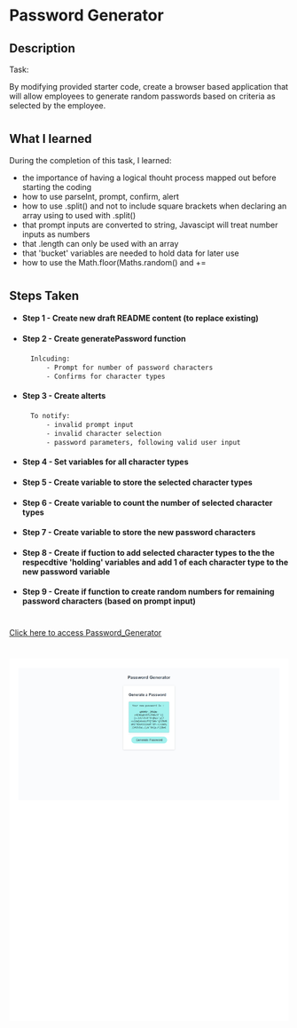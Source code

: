 # Password Generator

## Description

Task: 

By modifying provided starter code, create a browser based application that will allow employees to generate random passwords based on criteria as selected by the employee.

#
## What I learned
During the completion of this task, I learned:
- the importance of having a logical thouht process mapped out before starting the coding
- how to use parseInt, prompt, confirm, alert 
- how to use .split() and not to include square brackets when declaring an array using to used with .split()
- that prompt inputs are converted to string, Javascipt will treat number inputs as numbers
- that .length can only be used with an array
- that 'bucket' variables are needed to hold data for later use
- how to use the Math.floor(Maths.random() and +=
#
## Steps Taken

- #### Step 1 - Create new draft README content (to replace existing)

- #### Step 2 - Create generatePassword function
        Inlcuding:
            - Prompt for number of password characters
            - Confirms for character types

- #### Step 3 - Create alterts
        To notify:
            - invalid prompt input
            - invalid character selection
            - password parameters, following valid user input

- #### Step 4 - Set variables for all character types

- #### Step 5 - Create variable to store the selected character types

- #### Step 6 - Create variable to count the number of selected character types

- #### Step 7 - Create variable to store the new password characters

- #### Step 8 - Create if fuction to add selected character types to the the respecdtive 'holding' variables and add 1 of each character type to the new password variable

- #### Step 9 - Create if function to create random numbers for remaining password characters (based on prompt input)

#
[Click here to access Password_Generator](https://michelledwoods1.github.io/Password_Generator/)
#
![Screenshot of Webiste url](assets/screenshot.png)